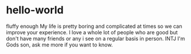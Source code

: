 # hello-world
fluffy enough
My life is pretty boring and complicated at times so we can improve your experience. I love a whole lot of people who are good but don't have many friends or any i see on a regular basis in person. INTJ I'm Gods son, ask me more if you want to know.
